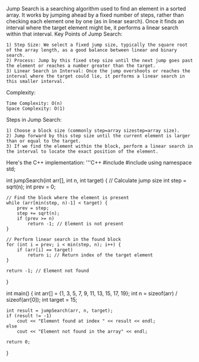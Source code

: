Jump Search is a searching algorithm used to find an element in a sorted array. It works by jumping ahead by a fixed number of steps, rather than checking each element one by one (as in linear search). Once it finds an interval where the target element might be, it performs a linear search within that interval.
Key Points of Jump Search:

    1) Step Size: We select a fixed jump size, typically the square root of the array length, as a good balance between linear and binary search.
    2) Process: Jump by this fixed step size until the next jump goes past the element or reaches a number greater than the target.
    3) Linear Search in Interval: Once the jump overshoots or reaches the interval where the target could lie, it performs a linear search in this smaller interval.

Complexity:

    Time Complexity: O(n)
    Space Complexity: O(1)

Steps in Jump Search:

    1) Choose a block size (commonly step=array sizestep=array size).
    2) Jump forward by this step size until the current element is larger than or equal to the target.
    3) If we find the element within the block, perform a linear search in the interval to locate the exact position of the element.

Here's the C++ implementation:
'''C++
#include <iostream>
#include <cmath>
using namespace std;

int jumpSearch(int arr[], int n, int target) {
    // Calculate jump size
    int step = sqrt(n);
    int prev = 0;

    // Find the block where the element is present
    while (arr[min(step, n)-1] < target) {
        prev = step;
        step += sqrt(n);
        if (prev >= n)
            return -1; // Element is not present
    }

    // Perform linear search in the found block
    for (int i = prev; i < min(step, n); i++) {
        if (arr[i] == target)
            return i; // Return index of the target element
    }

    return -1; // Element not found
}

int main() {
    int arr[] = {1, 3, 5, 7, 9, 11, 13, 15, 17, 19};
    int n = sizeof(arr) / sizeof(arr[0]);
    int target = 15;

    int result = jumpSearch(arr, n, target);
    if (result != -1)
        cout << "Element found at index " << result << endl;
    else
        cout << "Element not found in the array" << endl;

    return 0;
}
